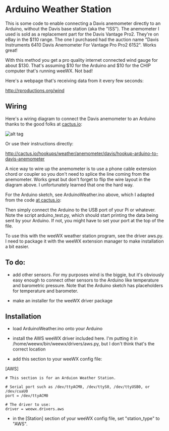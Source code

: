 # Arduino Weather Station

This is some code to enable connecting a Davis anemometer directly to an Arduino, without the Davis base station (aka the "ISS"). The anemometer I used is sold as a replacement part for the Davis Vantage Pro2. They're on eBay in the $110 range. The one I purchased had the auction name "Davis Instruments 6410 Davis Anemometer For Vantage Pro Pro2 6152". Works great!

With this method you get a pro quality internet connected wind gauge for about $130. That's assuming $10 for the Arduino and $10 for the CHIP computer that's running weeWX. Not bad!

Here's a webpage that's receiving data from it every few seconds:

http://rproductions.org/wind


## Wiring

Here's a wiring diagram to connect the Davis anemometer to an Arduino thanks to the good folks at [cactus.io](http://cactus.io/hookups/weather/anemometer/davis/hookup-arduino-to-davis-anemometer):

![alt tag](https://github.com/wrybread/ArduinoWeatherStation/raw/master/arduino-to-davis-anemometer-hookup-circuit.jpg)

Or use their instructions directly:

http://cactus.io/hookups/weather/anemometer/davis/hookup-arduino-to-davis-anemometer

A nice way to wire up the anemometer is to use a phone cable extension chord or coupler so you don't need to splice the line coming from the anemometer. Works great but don't forget to flip the wire layout in the diagram above. I unfortunately learned that one the hard way.

For the Arduino sketch, see ArduinoWeather.ino above, which I adapted from the code [at cactus.io](http://cactus.io/hookups/weather/anemometer/davis/hookup-arduino-to-davis-anemometer):

Then simply connect the Arduino to the USB port of your Pi or whatever. Note the script arduino_test.py, which should start printing the data being sent by your Arduino. If not, you might have to set your port at the top of the file.

To use this with the weeWX weather station program, see the driver aws.py. I need to package it with the weeWX extension manager to make installation a bit easier.


## To do:

- add other sensors. For my purposes wind is the biggie, but it's obviously easy enough to connect other sensors to the Arduino like temperature and barometric pressure. Note that the Arduino sketch has placeholders for temperature and barometer.

- make an installer for the weeWX driver package

## Installation 

- load ArduinoWeather.ino onto your Arduino

- install the AWS weeWX driver included here. I'm putting it in /home/weewx/bin/weewx/drivers/aws.py, but I don't think that's the correct location

- add this section to your weeWX config file:

[AWS]

    # This section is for an Arduion Weather Station.

    # Serial port such as /dev/ttyACM0, /dev/ttyS0, /dev/ttyUSB0, or /dev/cuaU0
    port = /dev/ttyACM0

    # The driver to use:
    driver = weewx.drivers.aws

- in the [Station] section of your weeWX config file, set "station_type" to "AWS".

